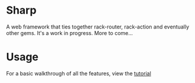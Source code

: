 # Sharp

A web framework that ties together rack-router, rack-action and eventually other gems.  It's a work in progress.  More to come...

# Usage

For a basic walkthrough of all the features, view the [tutorial](docs/file/TUTORIAL.md)